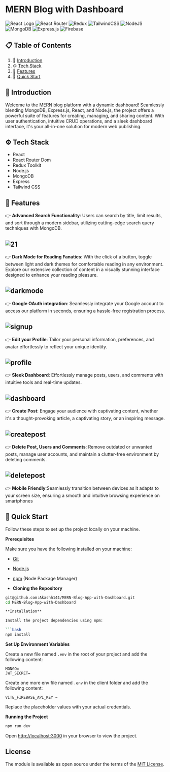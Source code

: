 # MERN Blog with Dashboard

![React Logo](https://img.shields.io/badge/react-%2320232a.svg?style=for-the-badge&logo=react&logoColor=%2361DAFB)
![React Router](https://img.shields.io/badge/React_Router-CA4245?style=for-the-badge&logo=react-router&logoColor=white)
![Redux](https://img.shields.io/badge/redux-%23593d88.svg?style=for-the-badge&logo=redux&logoColor=white)
![TailwindCSS](https://img.shields.io/badge/tailwindcss-%2338B2AC.svg?style=for-the-badge&logo=tailwind-css&logoColor=white)
![NodeJS](https://img.shields.io/badge/node.js-6DA55F?style=for-the-badge&logo=node.js&logoColor=white)
![MongoDB](https://img.shields.io/badge/MongoDB-%234ea94b.svg?style=for-the-badge&logo=mongodb&logoColor=white)
![Express.js](https://img.shields.io/badge/express.js-%23404d59.svg?style=for-the-badge&logo=express&logoColor=%2361DAFB)
![Firebase](https://img.shields.io/badge/firebase-%23039BE5.svg?style=for-the-badge&logo=firebase)

## 📋 <a name="table">Table of Contents</a>
1. 🤖 [Introduction](#introduction)
2. ⚙️ [Tech Stack](#tech-stack)
3. 🔋 [Features](#features)
4. 🤸 [Quick Start](#quick-start)


## <a name="introduction">🤖 Introduction</a>

Welcome to the MERN blog platform with a dynamic dashboard! Seamlessly blending MongoDB, Express.js, React, and Node.js, the project offers a powerful suite of features for creating, managing, and sharing content. With user authentication, intuitive CRUD operations, and a sleek dashboard interface, it's your all-in-one solution for modern web publishing.

## <a name="tech-stack">⚙️ Tech Stack</a>

- React
- React Router Dom
- Redux Toolkit
- Node.js
- MongoDB
- Express
- Tailwind CSS

## <a name="features">🔋 Features</a>

👉 **Advanced Search Functionality**: Users can search by title, limit results, and sort through a modern sidebar, utilizing cutting-edge search query techniques with MongoDB.
## ![21](https://github.com/Akashh141/MERN-Blog-App-with-Dashboard/assets/123226444/db8e90f3-089f-41de-bf6d-658cb5419e92)

👉 **Dark Mode for Reading Fanatics**: With the click of a button, toggle between light and dark themes for comfortable reading in any environment. Explore our extensive collection of content in a visually stunning interface designed to enhance your reading pleasure.
## ![darkmode](https://github.com/Akashh141/MERN-Blog-App-with-Dashboard/assets/123226444/a9190bc8-0ea6-4fbd-b203-1f1cd19dd801)

👉 **Google OAuth integration**: Seamlessly integrate your Google account to access our platform in seconds, ensuring a hassle-free registration process.
## ![signup](https://github.com/Akashh141/MERN-Blog-App-with-Dashboard/assets/123226444/9526b2a7-9272-4cd0-a6e8-8d280e14dabb)

👉 **Edit your Profile**: Tailor your personal information, preferences, and avatar effortlessly to reflect your unique identity.
## ![profile](https://github.com/Akashh141/MERN-Blog-App-with-Dashboard/assets/123226444/97958416-025f-4f2e-af06-5f8df88c0b23)

👉 **Sleek Dashboard**: Effortlessly manage posts, users, and comments with intuitive tools and real-time updates.
## ![dashboard](https://github.com/Akashh141/MERN-Blog-App-with-Dashboard/assets/123226444/292f725a-f514-4604-a9d7-a4a799e17d13)

👉 **Create Post**: Engage your audience with captivating content, whether it's a thought-provoking article, a captivating story, or an inspiring message.
## ![createpost](https://github.com/Akashh141/MERN-Blog-App-with-Dashboard/assets/123226444/1c30be61-e0f8-4bba-b9ff-e0b58de39c34)

👉 **Delete Post, Users and Comments**: Remove outdated or unwanted posts, manage user accounts, and maintain a clutter-free environment by deleting comments.
## ![deletepost](https://github.com/Akashh141/MERN-Blog-App-with-Dashboard/assets/123226444/df3cda3c-a684-433c-aabb-b1a50494f4bf)

👉 **Mobile Friendly**:Seamlessly transition between devices as it adapts to your screen size, ensuring a smooth and intuitive browsing experience on smartphones
## 
## <a name="quick-start">🤸 Quick Start</a>

Follow these steps to set up the project locally on your machine.

**Prerequisites**

Make sure you have the following installed on your machine:

- [Git](https://git-scm.com/)
- [Node.js](https://nodejs.org/en)
- [npm](https://www.npmjs.com/) (Node Package Manager)

- **Cloning the Repository**

```bash
git@github.com:Akashh141/MERN-Blog-App-with-Dashboard.git
cd MERN-Blog-App-with-Dashboard

**Installation**

Install the project dependencies using npm:

```bash
npm install
```

**Set Up Environment Variables**

Create a new file named `.env` in the root of your project and add the following content:

```env
MONGO=
JWT_SECRET= 
```
Create one more env file named `.env` in the client folder and add the following content:

```env
VITE_FIREBASE_API_KEY = 
```

Replace the placeholder values with your actual  credentials.

**Running the Project**

```bash
npm run dev
```

Open [http://localhost:3000](http://localhost:3000) in your browser to view the project.

## License

The module is available as open source under the terms of the [MIT License](http://opensource.org/licenses/MIT).


